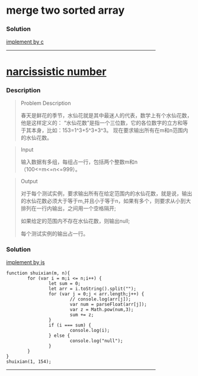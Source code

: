 # merge two sorted array

### Solution

[implement by c](./src/MergeTwoSortedArray.c)

<HR style="border:3 double #987cb9" width="80%"color=#987cb9 SIZE=3>

# [narcissistic number](http://acm.hdu.edu.cn/showproblem.php?pid=2010)

### Description

> Problem Description
>
> 春天是鲜花的季节，水仙花就是其中最迷人的代表，数学上有个水仙花数，他是这样定义的：
“水仙花数”是指一个三位数，它的各位数字的立方和等于其本身，比如：153=1^3+5^3+3^3。
现在要求输出所有在m和n范围内的水仙花数。

> Input
>
> 输入数据有多组，每组占一行，包括两个整数m和n（100<=m<=n<=999）。

> Output
> 
> 对于每个测试实例，要求输出所有在给定范围内的水仙花数，就是说，输出的水仙花数必须大于等于m,并且小于等于n，如果有多个，则要求从小到大排列在一行内输出，之间用一个空格隔开;
> 
> 如果给定的范围内不存在水仙花数，则输出null;
> 
> 每个测试实例的输出占一行。

### Solution

[implement by js](./src/narcissisticNumber.c)
```
function shuixian(m, n){
		for (var i = m;i <= n;i++) {
				let sum = 0;
				let arr = i.toString().split("");
				for (var j = 0;j < arr.length;j++) {
						// console.log(arr[j]);
						var num = parseFloat(arr[j]);
						var z = Math.pow(num,3);
						sum += z;
				}
				if (i === sum) {
						console.log(i);
				} else {
						console.log("null");
				}
		}
}
shuixian(1, 154);
```

<HR style="border:3 double #987cb9" width="80%"color=#987cb9 SIZE=3>
